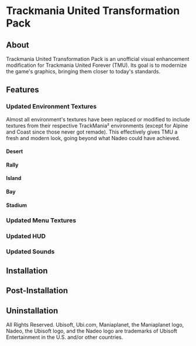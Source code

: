 # Trackmania United Transformation Pack
## About
Trackmania United Transformation Pack is an unofficial visual enhancement modification for Trackmania United Forever (TMU).
Its goal is to modernize the game's graphics, bringing them closer to today's standards.

## Features
### Updated Environment Textures
Almost all environment's textures have been replaced or modified to include textures from their respective TrackMania² environments (except for Alpine and Coast since those never got remade). This effectively gives TMU a fresh and modern look, going beyond what Nadeo could have achieved.
#### Desert
#### Rally
#### Island
#### Bay
#### Stadium
### Updated Menu Textures
### Updated HUD
### 
### Updated Sounds
## Installation
## Post-Installation
## Uninstallation

All Rights Reserved. Ubisoft, Ubi.com, Maniaplanet, the Maniaplanet logo, Nadeo, the Ubisoft logo, and the Nadeo logo are trademarks of Ubisoft Entertainment in the U.S. and/or other countries.
